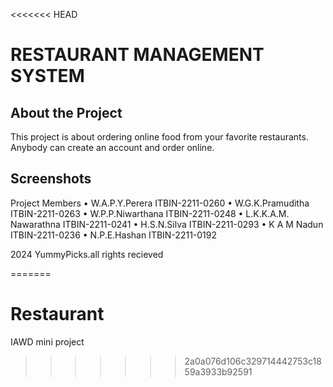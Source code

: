 <<<<<<< HEAD
# RESTAURANT MANAGEMENT SYSTEM

## About the Project

This project is about ordering online food from your favorite restaurants. Anybody can create an account and order online. 


## Screenshots
<p>
    Project Members
• W.A.P.Y.Perera ITBIN-2211-0260
• W.G.K.Pramuditha ITBIN-2211-0263 
• W.P.P.Niwarthana ITBIN-2211-0248
• L.K.K.A.M. Nawarathna ITBIN-2211-0241
• H.S.N.Silva ITBIN-2211-0293
• K A M Nadun ITBIN-2211-0236
• N.P.E.Hashan ITBIN-2211-0192 

</p>
<p> 2024 YummyPicks.all rights recieved </p>

=======
# Restaurant
IAWD mini project
>>>>>>> 2a0a076d106c329714442753c1859a3933b92591
